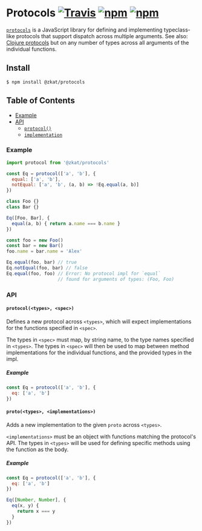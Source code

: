 # Protocols [![Travis](https://img.shields.io/travis/zkat/protocols.svg)](https://travis-ci.org/zkat/protocols) [![npm](https://img.shields.io/npm/v/@zkat/genfun.svg)](https://npm.im/@zkat/genfun) [![npm](https://img.shields.io/npm/l/@zkat/genfun.svg)](https://npm.im/@zkat/genfun)

[`protocols`](https://github.com/zkat/protocols) is a JavaScript library for
defining and implementing typeclass-like protocols that support dispatch across
multiple arguments. See also: [Clojure
protocols](http://clojure.org/reference/protocols) but on any number of types
across all arguments of the individual functions.

## Install

`$ npm install @zkat/protocols`

## Table of Contents

* [Example](#example)
* [API](#api)
  * [`protocol()`](#protocol)
  * [`implementation`](#impl)

### Example

```javascript
import protocol from '@zkat/protocols'

const Eq = protocol(['a', 'b'], {
  equal: ['a', 'b'],
  notEqual: ['a', 'b', (a, b) => !Eq.equal(a, b)]
})

class Foo {}
class Bar {}

Eq([Foo, Bar], {
  equal(a, b) { return a.name === b.name }
})

const foo = new Foo()
const bar = new Bar()
foo.name = bar.name = 'Alex'

Eq.equal(foo, bar) // true
Eq.notEqual(foo, bar) // false
Eq.equal(foo, foo) // Error: No protocol impl for `equal`
                   // found for arguments of types: (Foo, Foo)
```

### API

#### `protocol(<types>, <spec>)`

Defines a new protocol across `<types>`, which will expect implementations for
the functions specified in `<spec>`.

The types in `<spec>` must map, by string name, to the type names specified in
`<types>`. The types in `<spec>` will then be used to map between method
implementations for the individual functions, and the provided types in the
impl.

##### Example

```javascript
const Eq = protocol(['a', 'b'], {
  eq: ['a', 'b']
})
```

#### <a name="implementation"></a> `proto(<types>, <implementations>)`

Adds a new implementation to the given `proto` across `<types>`.

`<implementations>` must be an object with functions matching the protocol's
API. The types in `<types>` will be used for defining specific methods using
the function as the body.

##### Example

```javascript
const Eq = protocol(['a', 'b'], {
  eq: ['a', 'b']
})

Eq([Number, Number], {
  eq(x, y) {
    return x === y
  }
})
```
